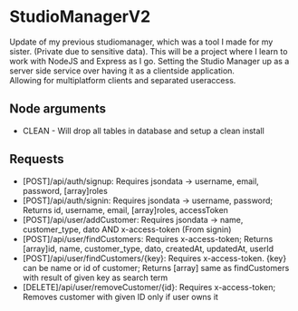 # StudioManagerV2
Update of my previous studiomanager, which was a tool I made for my sister. (Private due to sensitive data).
This will be a project where I learn to work with NodeJS and Express as I go. Setting the Studio Manager up as a server side service over having it as a clientside application.  
Allowing for multiplatform clients and separated useraccess.

## Node arguments
 * CLEAN - Will drop all tables in database and setup a clean install

## Requests  
 * [POST]/api/auth/signup: Requires jsondata -> username, email, password, [array]roles  
 * [POST]/api/auth/signin: Requires jsondata -> username, password; Returns id, username, email, [array]roles, accessToken  
 * [POST]/api/user/addCustomer: Requires jsondata -> name, customer_type, dato   AND x-access-token (From signin)
 * [POST]/api/user/findCustomers: Requires x-access-token; Returns [array]id, name, customer_type, dato, createdAt, updatedAt, userId  
 * [POST]/api/user/findCustomers/{key}: Requires x-access-token. {key} can be name or id of customer; Returns [array] same as findCustomers with result of given key as search term  
 * [DELETE]/api/user/removeCustomer/{id}: Requires x-access-token; Removes customer with given ID only if user owns it
